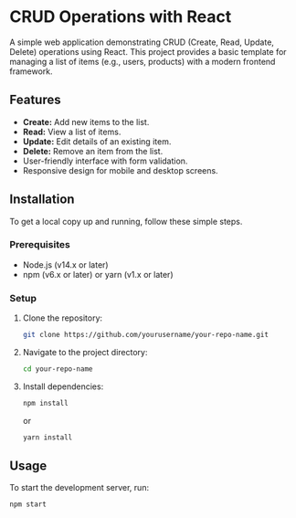 # CRUD Operations with React

A simple web application demonstrating CRUD (Create, Read, Update, Delete) operations using React. This project provides a basic template for managing a list of items (e.g., users, products) with a modern frontend framework.



## Features

- **Create:** Add new items to the list.
- **Read:** View a list of items.
- **Update:** Edit details of an existing item.
- **Delete:** Remove an item from the list.
- User-friendly interface with form validation.
- Responsive design for mobile and desktop screens.

## Installation

To get a local copy up and running, follow these simple steps.

### Prerequisites

- Node.js (v14.x or later)
- npm (v6.x or later) or yarn (v1.x or later)

### Setup

1. Clone the repository:
    ```sh
    git clone https://github.com/yourusername/your-repo-name.git
    ```
2. Navigate to the project directory:
    ```sh
    cd your-repo-name
    ```
3. Install dependencies:
    ```sh
    npm install
    ```
    or
    ```sh
    yarn install
    ```

## Usage

To start the development server, run:
```sh
npm start

